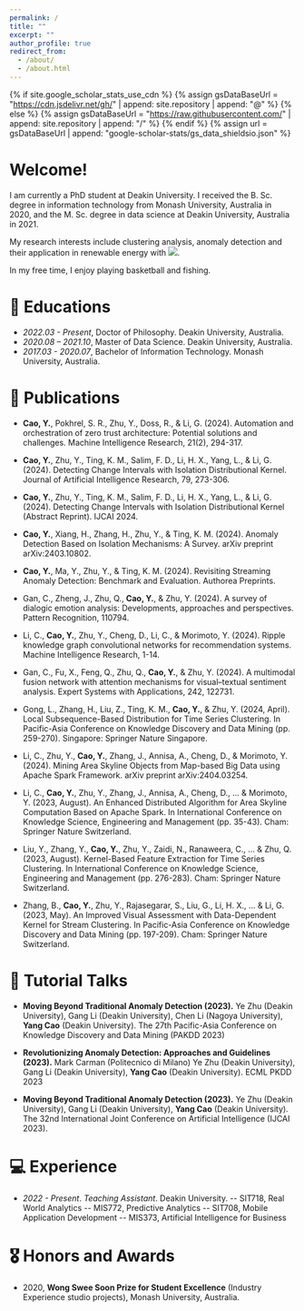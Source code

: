 ```yaml
---
permalink: /
title: ""
excerpt: ""
author_profile: true
redirect_from: 
  - /about/
  - /about.html
---
```


{% if site.google_scholar_stats_use_cdn %}
{% assign gsDataBaseUrl = "https://cdn.jsdelivr.net/gh/" | append: site.repository | append: "@" %}
{% else %}
{% assign gsDataBaseUrl = "https://raw.githubusercontent.com/" | append: site.repository | append: "/" %}
{% endif %}
{% assign url = gsDataBaseUrl | append: "google-scholar-stats/gs_data_shieldsio.json" %}

<span class='anchor' id='about-me'></span>

# Welcome!

I am currently a PhD student at Deakin University. I received the B. Sc. degree in information technology from Monash University, Australia in 2020, and the M. Sc. degree in data science at Deakin University, Australia in 2021. 

My research interests include clustering analysis, anomaly detection and their application in renewable energy with  <a href='https://scholar.google.com/citations?user=user=zn19uAcAAAAJ'><img src="https://img.shields.io/endpoint?url={{ url | url_encode }}&logo=Google%20Scholar&labelColor=f6f6f6&color=9cf&style=flat&label=citations"></a>.

In my free time, I enjoy playing basketball and fishing.

# 📖 Educations
- *2022.03 - Present*, Doctor of Philosophy. Deakin University, Australia. 
- *2020.08 – 2021.10*, Master of Data Science. Deakin University, Australia.
- *2017.03 - 2020.07*, Bachelor of Information Technology. Monash University, Australia. 

<!-- # 🔥 News
- *2022.02*: &nbsp;🎉🎉 Lorem ipsum dolor sit amet, consectetur adipiscing elit. Vivamus ornare aliquet ipsum, ac tempus justo dapibus sit amet. 
- *2022.02*: &nbsp;🎉🎉 Lorem ipsum dolor sit amet, consectetur adipiscing elit. Vivamus ornare aliquet ipsum, ac tempus justo dapibus sit amet.  -->

# 📝 Publications 

- **Cao, Y.**, Pokhrel, S. R., Zhu, Y., Doss, R., & Li, G. (2024). Automation and orchestration of zero trust architecture: Potential solutions and challenges. Machine Intelligence Research, 21(2), 294-317.

- **Cao, Y.**, Zhu, Y., Ting, K. M., Salim, F. D., Li, H. X., Yang, L., & Li, G. (2024). Detecting Change Intervals with Isolation Distributional Kernel. Journal of Artificial Intelligence Research, 79, 273-306.

- **Cao, Y.**, Zhu, Y., Ting, K. M., Salim, F. D., Li, H. X., Yang, L., & Li, G. (2024). Detecting Change Intervals with Isolation Distributional Kernel (Abstract Reprint). IJCAI 2024.

- **Cao, Y.**, Xiang, H., Zhang, H., Zhu, Y., & Ting, K. M. (2024). Anomaly Detection Based on Isolation Mechanisms: A Survey. arXiv preprint arXiv:2403.10802.

- **Cao, Y.**, Ma, Y., Zhu, Y., & Ting, K. M. (2024). Revisiting Streaming Anomaly Detection: Benchmark and Evaluation. Authorea Preprints.

- Gan, C., Zheng, J., Zhu, Q., **Cao, Y.**, & Zhu, Y. (2024). A survey of dialogic emotion analysis: Developments, approaches and perspectives. Pattern Recognition, 110794.

- Li, C., **Cao, Y.**, Zhu, Y., Cheng, D., Li, C., & Morimoto, Y. (2024). Ripple knowledge graph convolutional networks for recommendation systems. Machine Intelligence Research, 1-14.

- Gan, C., Fu, X., Feng, Q., Zhu, Q., **Cao, Y.**, & Zhu, Y. (2024). A multimodal fusion network with attention mechanisms for visual–textual sentiment analysis. Expert Systems with Applications, 242, 122731.

- Gong, L., Zhang, H., Liu, Z., Ting, K. M., **Cao, Y.**, & Zhu, Y. (2024, April). Local Subsequence-Based Distribution for Time Series Clustering. In Pacific-Asia Conference on Knowledge Discovery and Data Mining (pp. 259-270). Singapore: Springer Nature Singapore.

- Li, C., Zhu, Y., **Cao, Y.**, Zhang, J., Annisa, A., Cheng, D., & Morimoto, Y. (2024). Mining Area Skyline Objects from Map-based Big Data using Apache Spark Framework. arXiv preprint arXiv:2404.03254.

- Li, C., **Cao, Y.**, Zhu, Y., Zhang, J., Annisa, A., Cheng, D., ... & Morimoto, Y. (2023, August). An Enhanced Distributed Algorithm for Area Skyline Computation Based on Apache Spark. In International Conference on Knowledge Science, Engineering and Management (pp. 35-43). Cham: Springer Nature Switzerland.

- Liu, Y., Zhang, Y., **Cao, Y.**, Zhu, Y., Zaidi, N., Ranaweera, C., ... & Zhu, Q. (2023, August). Kernel-Based Feature Extraction for Time Series Clustering. In International Conference on Knowledge Science, Engineering and Management (pp. 276-283). Cham: Springer Nature Switzerland.

- Zhang, B., **Cao, Y.**, Zhu, Y., Rajasegarar, S., Liu, G., Li, H. X., ... & Li, G. (2023, May). An Improved Visual Assessment with Data-Dependent Kernel for Stream Clustering. In Pacific-Asia Conference on Knowledge Discovery and Data Mining (pp. 197-209). Cham: Springer Nature Switzerland.

# 💬 Tutorial Talks
- **Moving Beyond Traditional Anomaly Detection (2023).** Ye Zhu (Deakin University), Gang Li (Deakin University), Chen Li (Nagoya University), **Yang Cao** (Deakin University). The 27th Pacific-Asia Conference on Knowledge Discovery and Data Mining (PAKDD 2023)

- **Revolutionizing Anomaly Detection: Approaches and Guidelines (2023).** Mark Carman (Politecnico di Milano) Ye Zhu (Deakin University), Gang Li (Deakin University), **Yang Cao** (Deakin University). ECML PKDD 2023

- **Moving Beyond Traditional Anomaly Detection (2023).** Ye Zhu (Deakin University), Gang Li (Deakin University), **Yang Cao** (Deakin University). The 32nd International Joint Conference on Artificial Intelligence (IJCAI 2023).



# 💻 Experience
- *2022 - Present*. *Teaching Assistant*. Deakin University.
-- SIT718, Real World Analytics
-- MIS772, Predictive Analytics
-- SIT708, Mobile Application Development
-- MIS373, Artificial Intelligence for Business


# 🎖 Honors and Awards
- 2020, **Wong Swee Soon Prize for Student Excellence** (Industry Experience studio projects), Monash University, Australia.

